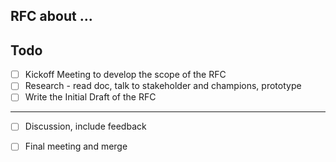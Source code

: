 
## RFC about ...



## Todo

- [ ] Kickoff Meeting to develop the scope of the RFC
- [ ] Research - read doc, talk to stakeholder and champions, prototype
- [ ] Write the Initial Draft of the RFC

----

- [ ] Discussion, include feedback
- [ ] Final meeting and merge

